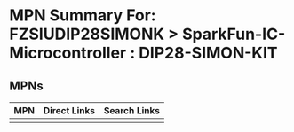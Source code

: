 



# MPN Summary For: FZSIUDIP28SIMONK > SparkFun-IC-Microcontroller : DIP28-SIMON-KIT

## MPNs
  

|MPN|Direct Links|Search Links|
| :--- | :--- | :--- |
||||
